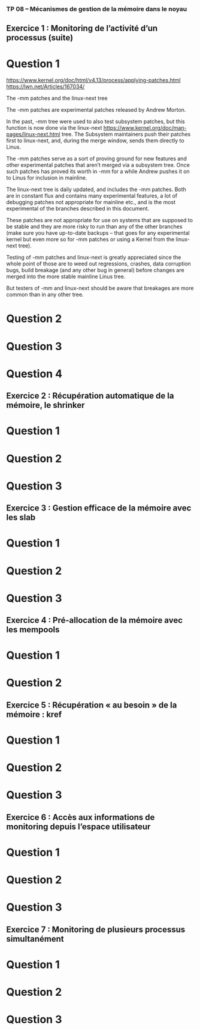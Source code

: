 ### TP 08 – Mécanismes de gestion de la mémoire dans le noyau


## Exercice 1 : Monitoring de l’activité d’un processus (suite)
# Question 1
https://www.kernel.org/doc/html/v4.13/process/applying-patches.html
https://lwn.net/Articles/167034/


The -mm patches and the linux-next tree

The -mm patches are experimental patches released by Andrew Morton.

In the past, -mm tree were used to also test subsystem patches, but this function is now done via the linux-next <https://www.kernel.org/doc/man-pages/linux-next.html> tree. The Subsystem maintainers push their patches first to linux-next, and, during the merge window, sends them directly to Linus.

The -mm patches serve as a sort of proving ground for new features and other experimental patches that aren’t merged via a subsystem tree. Once such patches has proved its worth in -mm for a while Andrew pushes it on to Linus for inclusion in mainline.

The linux-next tree is daily updated, and includes the -mm patches. Both are in constant flux and contains many experimental features, a lot of debugging patches not appropriate for mainline etc., and is the most experimental of the branches described in this document.

These patches are not appropriate for use on systems that are supposed to be stable and they are more risky to run than any of the other branches (make sure you have up-to-date backups – that goes for any experimental kernel but even more so for -mm patches or using a Kernel from the linux-next tree).

Testing of -mm patches and linux-next is greatly appreciated since the whole point of those are to weed out regressions, crashes, data corruption bugs, build breakage (and any other bug in general) before changes are merged into the more stable mainline Linus tree.

But testers of -mm and linux-next should be aware that breakages are more common than in any other tree.


# Question 2
# Question 3
# Question 4

## Exercice 2 : Récupération automatique de la mémoire, le shrinker
# Question 1
# Question 2
# Question 3


## Exercice 3 : Gestion efficace de la mémoire avec les slab
# Question 1
# Question 2
# Question 3


## Exercice 4 : Pré-allocation de la mémoire avec les mempools
# Question 1
# Question 2


## Exercice 5 : Récupération « au besoin » de la mémoire : kref
# Question 1
# Question 2
# Question 3


## Exercice 6 : Accès aux informations de monitoring depuis l’espace utilisateur
# Question 1
# Question 2
# Question 3


## Exercice 7 : Monitoring de plusieurs processus simultanément
# Question 1
# Question 2
# Question 3


